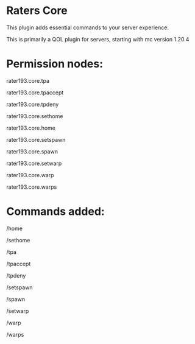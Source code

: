 # Raters Core
This plugin adds essential commands to your server experience.

This is primarily a QOL plugin for servers, starting with mc version 1.20.4

# Permission nodes:
rater193.core.tpa

rater193.core.tpaccept

rater193.core.tpdeny

rater193.core.sethome

rater193.core.home

rater193.core.setspawn

rater193.core.spawn

rater193.core.setwarp

rater193.core.warp

rater193.core.warps

# Commands added:
/home <Home Name>

/sethome <Home Name>

/tpa <Player Name>

/tpaccept

/tpdeny

/setspawn

/spawn

/setwarp

/warp

/warps
